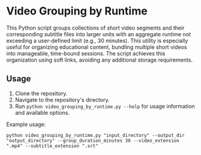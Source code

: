 # Video Grouping by Runtime

This Python script groups collections of short video segments and their corresponding subtitle files into larger units with an aggregate runtime not exceeding a user-defined limit (e.g., 30 minutes). This utility is especially useful for organizing educational content, bundling multiple short videos into manageable, time-bound sessions. The script achieves this organization using soft links, avoiding any additional storage requirements.

## Usage

1. Clone the repository.
2. Navigate to the repository's directory.
3. Run `python video_grouping_by_runtime.py --help` for usage information and available options.

Example usage:

`python video_grouping_by_runtime.py "input_directory" --output_dir "output_directory" --group_duration_minutes 30 --video_extension ".mp4" --subtitle_extension ".srt"`
